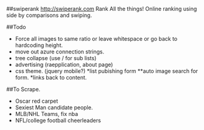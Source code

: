##swiperank
http://swiperank.com
Rank All the things!
Online ranking using side by comparisons and swiping.

##Todo

* Force all images to same ratio or leave whitespace or go back to hardcoding height. 
* move out azure connection strings.
* tree collapse (use / for sub lists)
* advertising (raepplication, about page)
* css theme. (jquery mobile?)
*list pubishing form
**auto image search for form.
*links back to content.

##To Scrape.
* Oscar red carpet
* Sexiest Man candidate people. 
* MLB/NHL Teams, fix nba
* NFL/college football cheerleaders
